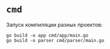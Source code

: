 # `cmd`  
  
Запуск компиляции разных проектов:  
```
go build -o app cmd/app/main.go
go build -o parser cmd/parser/main.go
```